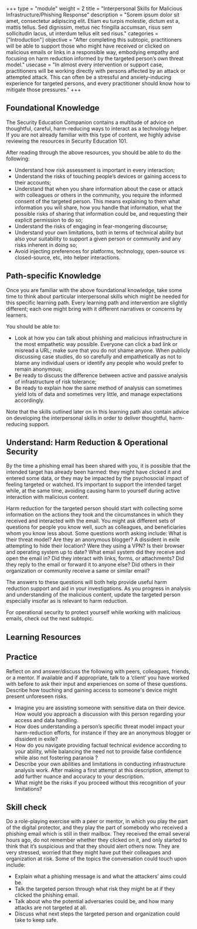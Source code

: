 +++
type = "module"
weight = 2
title = "Interpersonal Skills for Malicious Infrastructure/Phishing Response"
description = "Sorem ipsum dolor sit amet, consectetur adipiscing elit. Etiam eu turpis molestie, dictum est a, mattis tellus. Sed dignissim, metus nec fringilla accumsan, risus sem sollicitudin lacus, ut interdum tellus elit sed risus."
categories = ["Introduction"]
objective = "After completing this subtopic,  practitioners will be able to support those who might have received or clicked on malicious emails or links  in a responsible way, embodying empathy and focusing on harm reduction informed by the targeted person’s own threat model."
usecase = "In almost every intervention or support case, practitioners will be working directly with persons affected by an attack or attempted attack. This can often be a stressful and anxiety-inducing experience for targeted persons, and every practitioner should know how to mitigate those pressures."
+++

## Foundational Knowledge

The Security Education Companion contains a multitude of advice on thoughtful, careful, harm-reducing ways to interact as a technology helper. If you are not already familiar with this type of content, we highly advise reviewing the resources in Security Education 101.

After reading through the above resources, you should be able to do the following:

- Understand how risk assessment is important in every interaction;
- Understand the risks of touching people’s devices or gaining access to their accounts;
- Understand that when you share information about the case or attack with colleagues or others in the community, you require the informed consent of the targeted person. This means explaining to them what information you will share, how you handle that information, what the possible risks of sharing that information could be, and requesting their explicit permission to do so;
- Understand the risks of engaging in fear-mongering discourse;
- Understand your own limitations, both in terms of technical ability but also your suitability to support a given person or community and any risks inherent in doing so;
- Avoid injecting preferences for platforms, technology, open-source vs closed-source, etc, into helper interactions.

## Path-specific Knowledge

Once you are familiar with the above foundational knowledge, take some time to think about particular interpersonal skills which might be needed for this specific learning path. Every learning path and intervention are slightly different; each one might bring with it different narratives or concerns by learners. 

You should be able to:

- Look at how you can talk about phishing and malicious infrastructure in the most empathetic way possible. Everyone can click a bad link or misread a URL; make sure that you do not shame anyone. When publicly discussing case studies, do so carefully and empathetically as not to blame any individual users or identify any people who would prefer to remain anonymous;
- Be ready to discuss the difference between active and passive analysis of infrastructure of risk tolerance;
- Be ready to explain how the same method of analysis can sometimes yield lots of data and sometimes very little, and manage expectations accordingly.

Note that the skills outlined later on in this learning path also contain advice on developing the interpersonal skills  in order to deliver thoughtful, harm-reducing support. 

## Understand: Harm Reduction & Operational Security

By the time a phishing email has been shared with you, it is possible that the intended target has already been harmed: they might have clicked it and entered some data, or they may be impacted by the psychosocial impact of feeling targeted or watched. It’s important to support the intended target while, at the same time, avoiding causing harm to yourself during active interaction with malicious content.

Harm reduction for the targeted person should start with collecting some information on the actions they took and the circumstances in which they received and interacted with the email. You might ask different sets of questions for people you know well, such as colleagues, and beneficiaries whom you know less about. Some questions worth asking include: What is their threat model? Are they an anonymous blogger? A dissident in exile attempting to hide their location? Were they using a VPN? Is their browser and operating system up to date? What email system did they receive and open the email in? Did they interact with links, forms, or attachments? Did they reply to the email or forward it to anyone else? Did others in their organization or community receive a same or similar email?

The answers to these questions will both help provide useful harm reduction support and aid in your investigations. As you progress in analysis and understanding of the malicious content, update the targeted person especially insofar as is relevant to harm reduction.

For operational security to protect yourself while working with malicious emails, check out the next subtopic.

## Learning Resources

## Practice

Reflect on and answer/discuss the following with peers, colleagues, friends, or a mentor. If available and if appropriate, talk to a ‘client’ you have worked with before to ask their input and experiences on some of these questions.
Describe how touching and gaining access to someone's device might present unforeseen risks.

- Imagine you are assisting someone with sensitive data on their device. How would you approach a discussion with this person regarding your access and data handling.
- How does understanding a person’s specific threat model impact your harm-reduction efforts, for instance if they are an anonymous blogger or dissident in exile? 
- How do you navigate providing factual technical evidence according to your ability, while balancing the need not to provide false confidence while also not fostering paranoia ?
- Describe your own abilities and limitations in conducting infrastructure analysis work. After making a first attempt at this description, attempt to add further nuance and accuracy to your description.
- What might be the risks if you proceed without this recognition of your limitations?

## Skill check

Do a role-playing exercise with a peer or mentor, in which you play the part of the digital protector, and they play the part of somebody who received a phishing email which is still in their mailbox. They received the email several hours ago, do not remember whether they clicked on it, and only started to think that it’s suspicious and that they should alert others now. They are very stressed, worried that they might have put their colleagues and organization at risk. Some of the topics the conversation could touch upon include:

- Explain what a phishing message is and what the attackers’ aims could be.
- Talk the targeted person through what risk they might be at if they clicked the phishing email.
- Talk about who the potential adversaries could be, and how many attacks are not targeted at all.
- Discuss what next steps the targeted person and organization could take to keep safe.